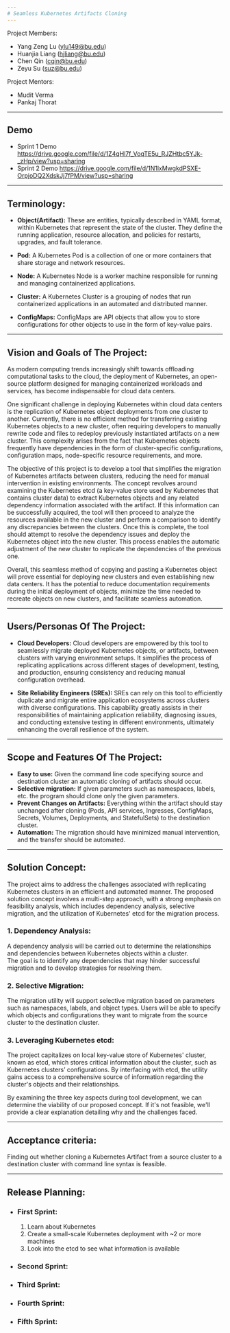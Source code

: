 ```yaml
---
# Seamless Kubernetes Artifacts Cloning
---
```

Project Members:
- Yang Zeng Lu (ylu149@bu.edu)
- Huanjia Liang (hjliang@bu.edu)
- Chen Qin (cqin@bu.edu)
- Zeyu Su (suz@bu.edu)


Project Mentors:
- Mudit Verma
- Pankaj Thorat
---

## Demo
- Sprint 1 Demo https://drive.google.com/file/d/1Z4qHl7f_VoqTE5u_RJZHtbc5YJk-_zHp/view?usp=sharing
- Sprint 2 Demo https://drive.google.com/file/d/1N1lxMwgkdPSXE-OrpjoDQ2XdskJj7fPM/view?usp=sharing

---
## Terminology:
- **Object(Artifact):** These are entities, typically described in YAML format, within Kubernetes that represent the state of the cluster. They define the running application, resource allocation, and policies for restarts, upgrades, and fault tolerance.

- **Pod:** A Kubernetes Pod is a collection of one or more containers that share storage and network resources.

- **Node:** A Kubernetes Node is a worker machine responsible for running and managing containerized applications.

- **Cluster:** A Kubernetes Cluster is a grouping of nodes that run containerized applications in an automated and distributed manner.

- **ConfigMaps:** ConfigMaps are API objects that allow you to store configurations for other objects to use in the form of key-value pairs.


---

## Vision and Goals of The Project: 
As modern computing trends increasingly shift towards offloading computational tasks to the cloud, the deployment of Kubernetes, an open-source platform designed for managing containerized workloads and services, has become indispensable for cloud data centers. 

One significant challenge in deploying Kubernetes within cloud data centers is the replication of Kubernetes object deployments from one cluster to another. Currently, there is no efficient method for transferring existing Kubernetes objects to a new cluster, often requiring developers to manually rewrite code and files to redeploy previously instantiated artifacts on a new cluster. This complexity arises from the fact that Kubernetes objects frequently have dependencies in the form of cluster-specific configurations, configuration maps, node-specific resource requirements, and more.

The objective of this project is to develop a tool that simplifies the migration of Kubernetes artifacts between clusters, reducing the need for manual intervention in existing environments. The concept revolves around examining the Kubernetes etcd (a key-value store used by Kubernetes that contains cluster data) to extract Kubernetes objects and any related dependency information associated with the artifact. If this information can be successfully acquired, the tool will then proceed to analyze the resources available in the new cluster and perform a comparison to identify any discrepancies between the clusters. Once this is complete, the tool should attempt to resolve the dependency issues and deploy the Kubernetes object into the new cluster. This process enables the automatic adjustment of the new cluster to replicate the dependencies of the previous one.

Overall, this seamless method of copying and pasting a Kubernetes object will prove essential for deploying new clusters and even establishing new data centers. It has the potential to reduce documentation requirements during the initial deployment of objects, minimize the time needed to recreate objects on new clusters, and facilitate seamless automation.

---
## Users/Personas Of The Project:
 - **Cloud Developers:** Cloud developers are empowered by this tool to seamlessly migrate deployed Kubernetes objects, or artifacts, between clusters with varying environment setups. It simplifies the process of replicating applications across different stages of development, testing, and production, ensuring consistency and reducing manual configuration overhead.

 - **Site Reliability Engineers (SREs):** SREs can rely on this tool to efficiently duplicate and migrate entire application ecosystems across clusters with diverse configurations. This capability greatly assists in their responsibilities of maintaining application reliability, diagnosing issues, and conducting extensive testing in different environments, ultimately enhancing the overall resilience of the system.

---
## Scope and Features Of The Project:
 - **Easy to use:** Given the command line code specifying source and destination cluster an automatic cloning of artifacts should occur. 
 - **Selective migration:** If given parameters such as namespaces, labels, etc. the program should clone only the given parameters.
 - **Prevent Changes on Artifacts:** Everything within the artifact should stay unchanged after cloning (Pods, API services, Ingresses, ConfigMaps, Secrets, Volumes, Deployments, and StatefulSets) to the destination cluster. 
 - **Automation:** The migration should have minimized manual intervention, and the transfer should be automated.

---
## Solution Concept:
The project aims to address the challenges associated with replicating Kubernetes clusters in an efficient and automated manner. The proposed solution concept involves a multi-step approach, with a strong emphasis on feasibility analysis, which includes dependency analysis, selective migration, and the utilization of Kubernetes' etcd for the migration process.

### 1. Dependency Analysis:

   A dependency analysis will be carried out to determine the relationships and dependencies between Kubernetes objects within a cluster.  
   The goal is to identify any dependencies that may hinder successful migration and to develop strategies for resolving them.

### 2. Selective Migration:

   The migration utility will support selective migration based on parameters such as namespaces, labels, and object types.
   Users will be able to specify which objects and configurations they want to migrate from the source cluster to the destination cluster.

### 3. Leveraging Kubernetes etcd:
   
   The project capitalizes on local key-value store of Kubernetes' cluster, known as etcd, which stores critical information about the cluster, such as Kubernetes clusters’ configurations.
   By interfacing with etcd, the utility gains access to a comprehensive source of information regarding the cluster's objects and their relationships.

By examining the three key aspects during tool development, we can determine the viability of our proposed concept. If it's not feasible, we'll provide a clear explanation detailing why and the challenges faced.

---
## Acceptance criteria:
Finding out whether cloning a Kubernetes Artifact from a source cluster to a destination cluster with command line syntax is feasible.

---
## Release Planning:
- ### First Sprint:
   1. Learn about Kubernetes
   2. Create a small-scale Kubernetes deployment with ~2 or more machines
   3. Look into the etcd to see what information is available
- ### Second Sprint:
- ### Third Sprint:
- ### Fourth Sprint:
- ### Fifth Sprint:
